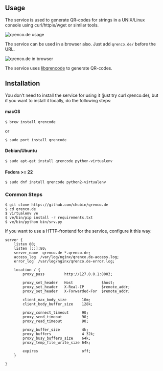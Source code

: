 ## Usage

The service is used to generate QR-codes for strings in a UNIX/Linux console
using curl/httpie/wget or similar tools. 

![qrenco.de usage](http://igor.chub.in/download/qrenco.de.png)

The service can be used in a browser also.
Just add `qrenco.de/` before the URL.

![qrenco.de in browser](http://igor.chub.in/download/qrenco.de-browser.png)

The service uses [libqrencode](https://github.com/fukuchi/libqrencode) to generate QR-codes.

## Installation 

You don't need to install the service for using it (just try curl qrenco.de),
but if you want to install it locally, do the following steps:

#### macOS
```
$ brew install qrencode
```
or
```
$ sudo port install qrencode
```

#### Debian/Ubuntu
```
$ sudo apt-get install qrencode python-virtualenv
```

#### Fedora >= 22
```
$ sudo dnf install qrencode python2-virtualenv
```

### Common Steps
```
$ git clone https://github.com/chubin/qrenco.de
$ cd qrenco.de
$ virtualenv ve
$ ve/bin/pip install -r requirements.txt
$ ve/bin/python bin/srv.py
```

If you want to use a HTTP-frontend for the service,
configure it this way:

```
server {
    listen 80;
    listen [::]:80;
    server_name  qrenco.de *.qrenco.de;
    access_log  /var/log/nginx/qrenco.de-access.log;
    error_log  /var/log/nginx/qrenco.de-error.log;

    location / {
        proxy_pass         http://127.0.0.1:8003;

        proxy_set_header   Host             $host;
        proxy_set_header   X-Real-IP        $remote_addr;
        proxy_set_header   X-Forwarded-For  $remote_addr;

        client_max_body_size       10m;
        client_body_buffer_size    128k;

        proxy_connect_timeout      90;
        proxy_send_timeout         90;
        proxy_read_timeout         90;

        proxy_buffer_size          4k;
        proxy_buffers              4 32k;
        proxy_busy_buffers_size    64k;
        proxy_temp_file_write_size 64k;

        expires                    off;
    }

}

```
